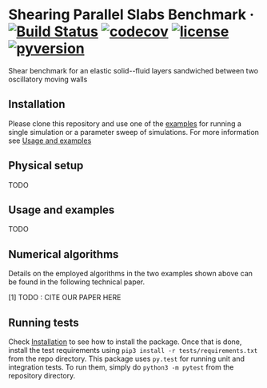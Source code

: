 Shearing Parallel Slabs Benchmark
&middot;
[![Build Status](https://travis-ci.com/tp5uiuc/parallel_slab.svg?token=ZZkcxuTHm9peGgncAAKa&branch=master)](https://travis-ci.com/tp5uiuc/parallel_slab)
[![codecov](https://codecov.io/gh/tp5uiuc/parallel_slab/branch/master/graph/badge.svg?token=QWZOGBPC83)](https://codecov.io/gh/tp5uiuc/parallel_slab)
[![license](https://img.shields.io/badge/license-MIT-green)](https://mit-license.org/)
[![pyversion](https://img.shields.io/pypi/pyversions/Django)](https://www.python.org/)
=====

Shear benchmark for an elastic solid--fluid layers sandwiched 
between two oscillatory moving walls

## Installation
Please clone this repository and use one of the [examples](examples) for running a single simulation or 
a parameter sweep of simulations. For more information see [Usage and examples](#usage-and-examples)

## Physical setup
TODO

## Usage and examples
TODO

## Numerical algorithms
Details on the employed algorithms in the two examples shown above can be found in the following technical paper.

<a id="1">[1]</a> 
TODO : CITE OUR PAPER HERE


## Running tests
Check [Installation](#installation) to see how to install the package. Once that is done, install the test requirements
using 
`pip3 install -r tests/requirements.txt` 
from the repo directory. This package uses `py.test` for running unit and integration tests. 
To run them, simply do 
`python3 -m pytest` 
from the repository directory.
